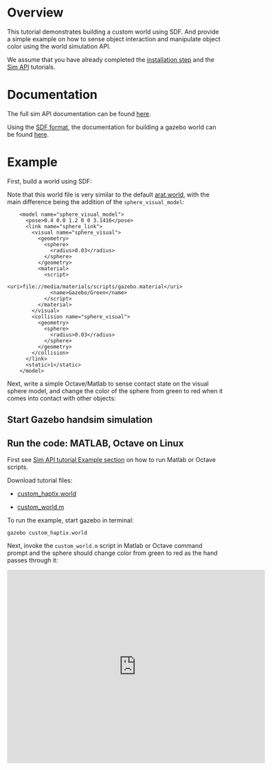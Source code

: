 # Overview
This tutorial demonstrates building a custom world using SDF.
And provide a simple example on how to sense object interaction
and manipulate object color using the world simulation API.

We assume that you have already completed the
[installation step](http://gazebosim.org/tutorials?tut=haptix_install&cat=haptix)
and the
[Sim API](http://gazebosim.org/tutorials?tut=haptix_sim_api&cat=haptix)
tutorials.

# Documentation
The full sim API documentation can be found
[here](https://s3.amazonaws.com/osrf-distributions/haptix/api/0.7.1/haptix__sim_8h.html).

Using the [SDF format](http://www.sdformat.org/),
the documentation for building a gazebo world can be found
[here](http://gazebosim.org/tutorials?cat=build_world).

# Example

First, build a world using SDF:

<include lang='xml' src='https://bitbucket.org/osrf/gazebo_tutorials/raw/c1710212bfcc1a11594a9280d4a7db01c3e5de15/haptix_world_sim_api/files/custom_haptix.world'/> 

Note that this world file is very similar to the default [arat.world](https://bitbucket.org/osrf/handsim/src/62b1deba4ab2f82b7910beb959042212c3c9bfae/worlds/arat.world?at=default), with the main difference being the addition of the `sphere_visual_model`:

~~~
    <model name="sphere_visual_model">
      <pose>0.4 0.0 1.2 0 0 3.1416</pose>
      <link name="sphere_link">
        <visual name="sphere_visual">
          <geometry>
            <sphere>
              <radius>0.03</radius>
            </sphere>
          </geometry>
          <material>
            <script>
              <uri>file://media/materials/scripts/gazebo.material</uri>
              <name>Gazebo/Green</name>
            </script>
          </material>
        </visual>
        <collision name="sphere_visual">
          <geometry>
            <sphere>
              <radius>0.03</radius>
            </sphere>
          </geometry>
        </collision>
      </link>
      <static>1</static>
    </model>
~~~

Next, write a simple Octave/Matlab to sense contact state on the visual
sphere model, and change the color of the sphere from green to red when
it comes into contact with other objects:

<include lang='matlab' src='https://bitbucket.org/osrf/gazebo_tutorials/raw/2d9132fe45f8b938ad94c3db871f1109db4bd40f/haptix_world_sim_api/files/custom_world.m'/> 

## Start Gazebo handsim simulation

## Run the code: MATLAB, Octave on Linux

First see [Sim API tutorial Example section](http://gazebosim.org/tutorials?tut=haptix_sim_api&cat=haptix#Example) on how to run Matlab or Octave scripts.

Download tutorial files:

 - [custom_haptix.world](https://bitbucket.org/osrf/gazebo_tutorials/src/haptix_world_sim_api/haptix_world_sim_api/files/custom_haptix.world)

 - [custom_world.m](https://bitbucket.org/osrf/gazebo_tutorials/src/haptix_world_sim_api/haptix_world_sim_api/files/custom_world.m)

To run the example, start gazebo in terminal:

~~~
gazebo custom_haptix.world
~~~

Next, invoke the `custom_world.m` script in Matlab or Octave command prompt
and the sphere should change color from green to red as the hand passes through it:

<iframe width="600" height="450" src="https://www.youtube.com/embed/0R_xmgG_jBI" frameborder="0" allowfullscreen></iframe>

